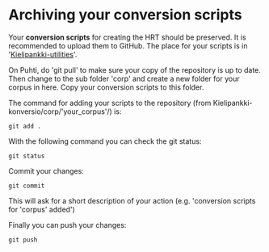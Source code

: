 # Archiving your conversion scripts
Your **conversion scripts** for creating the HRT should be preserved. It is recommended to upload them to GitHub. The place for your scripts is in '[Kielipankki-utilities](https://github.com/CSCfi/Kielipankki-utilities/tree/master/corp/)'. 

On Puhti, do 'git pull' to make sure your copy of the repository is up to date. Then change to the sub folder 'corp' and create a new folder for your corpus in here. Copy your conversion scripts to this folder.

The command for adding your scripts to the repository (from Kielipankki-konversio/corp/'your_corpus'/) is:

    git add .
    
With the following command you can check the git status:

    git status

Commit your changes:

    git commit
    
This will ask for a short description of your action (e.g. 'conversion scripts for 'corpus' added')
    
Finally you can push your changes:

    git push
    